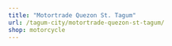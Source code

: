 ```yaml
---
title: "Motortrade Quezon St. Tagum"
url: /tagum-city/motortrade-quezon-st-tagum/
shop: motorcycle
---
```

